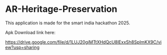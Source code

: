 # AR-Heritage-Preservation
This application is made for the smart india hackathon 2025. 

Apk Download link here: 

https://drive.google.com/file/d/1LUJ20giMTtXHdQcU8lExxSh8SpImKX9C/view?usp=sharing
